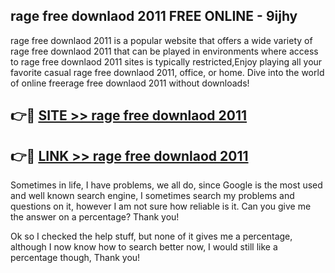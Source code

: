 ## rage free downlaod 2011 FREE ONLINE - 9ijhy

rage free downlaod 2011 is a popular website that offers a wide variety of rage free downlaod 2011 that can be played in environments where access to rage free downlaod 2011 sites is typically restricted,Enjoy playing all your favorite casual rage free downlaod 2011, office, or home. Dive into the world of online freerage free downlaod 2011 without downloads!

## 👉🔴 [SITE >> rage free downlaod 2011](http://news.freeplayer.one?title=rage_free_downlaod_2011&ref=FRRE)

## 👉🔴 [LINK >> rage free downlaod 2011](http://news.freeplayer.one?title=rage_free_downlaod_2011&ref=FREE)

Sometimes in life, I have problems, we all do, since Google is the most used and well known search engine, I sometimes search my problems and questions on it, however I am not sure how reliable is it. Can you give me the answer on a percentage? Thank you!

Ok so I checked the help stuff, but none of it gives me a percentage, although I now know how to search better now, I would still like a percentage though, Thank you!